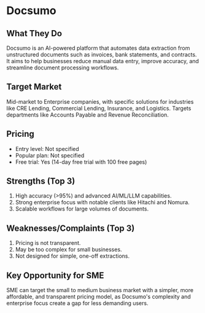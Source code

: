 # Docsumo

## What They Do
Docsumo is an AI-powered platform that automates data extraction from unstructured documents such as invoices, bank statements, and contracts. It aims to help businesses reduce manual data entry, improve accuracy, and streamline document processing workflows.

## Target Market
Mid-market to Enterprise companies, with specific solutions for industries like CRE Lending, Commercial Lending, Insurance, and Logistics. Targets departments like Accounts Payable and Revenue Reconciliation.

## Pricing
- Entry level: Not specified
- Popular plan: Not specified
- Free trial: Yes (14-day free trial with 100 free pages)

## Strengths (Top 3)
1. High accuracy (>95%) and advanced AI/ML/LLM capabilities.
2. Strong enterprise focus with notable clients like Hitachi and Nomura.
3. Scalable workflows for large volumes of documents.

## Weaknesses/Complaints (Top 3)
1. Pricing is not transparent.
2. May be too complex for small businesses.
3. Not designed for simple, one-off extractions.

## Key Opportunity for SME
SME can target the small to medium business market with a simpler, more affordable, and transparent pricing model, as Docsumo's complexity and enterprise focus create a gap for less demanding users.